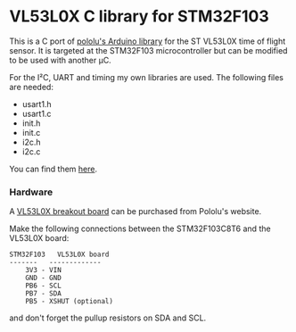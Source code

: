# VL53L0X C library for STM32F103

This is a C port of [pololu's Arduino library](https://github.com/pololu/vl53l0x-arduino) for the ST VL53L0X time of flight sensor. It is targeted at the STM32F103 microcontroller but can be modified to be used with another µC.

For the I²C, UART and timing my own libraries are used. The following files are needed:
* usart1.h
* usart1.c
* init.h
* init.c
* i2c.h
* i2c.c

You can find them [here](https://github.com/MarcelMG/STM32F103C8T6).

### Hardware
A [VL53L0X breakout board](https://www.pololu.com/product/2490) can be purchased from Pololu's website.

Make the following connections between the STM32F103C8T6 and the VL53L0X board:

    STM32F103   VL53L0X board
    -------   -------------
        3V3 - VIN
        GND - GND
        PB6 - SCL
        PB7 - SDA
        PB5 - XSHUT (optional)
and don't forget the pullup resistors on SDA and SCL.

